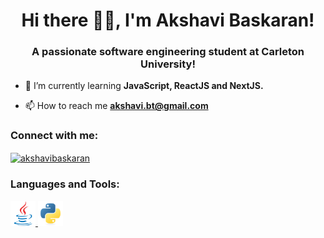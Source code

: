 <h1 align="center">Hi there 👋🏽, I'm Akshavi Baskaran!</h1>
<h3 align="center">A passionate software engineering student at Carleton University!</h3>

- 🌱 I’m currently learning **JavaScript, ReactJS and NextJS.**

- 📫 How to reach me **akshavi.bt@gmail.com**

<h3 align="left">Connect with me:</h3>
<p align="left">
<a href="https://linkedin.com/in/akshavibaskaran" target="blank"><img align="center" src="https://raw.githubusercontent.com/rahuldkjain/github-profile-readme-generator/master/src/images/icons/Social/linked-in-alt.svg" alt="akshavibaskaran" height="30" width="40" /></a>
</p>

<h3 align="left">Languages and Tools:</h3>
<p align="left"> <a href="https://www.java.com" target="_blank" rel="noreferrer"> <img src="https://raw.githubusercontent.com/devicons/devicon/master/icons/java/java-original.svg" alt="java" width="40" height="40"/> </a> <a href="https://www.python.org" target="_blank" rel="noreferrer"> <img src="https://raw.githubusercontent.com/devicons/devicon/master/icons/python/python-original.svg" alt="python" width="40" height="40"/> </a> </p>
